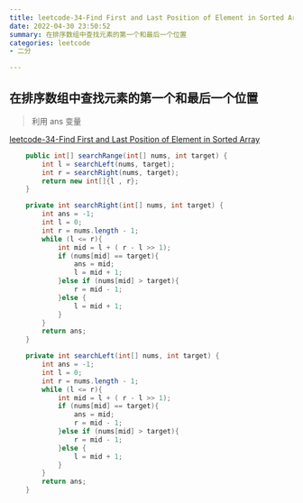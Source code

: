```yaml
---
title: leetcode-34-Find First and Last Position of Element in Sorted Array
date: 2022-04-30 23:50:52
summary: 在排序数组中查找元素的第一个和最后一个位置
categories: leetcode
- 二分

---
```

## 在排序数组中查找元素的第一个和最后一个位置
> 利用 ans 变量

[leetcode-34-Find First and Last Position of Element in Sorted Array](https://leetcode-cn.com/problems/find-first-and-last-position-of-element-in-sorted-array/)

```java
    public int[] searchRange(int[] nums, int target) {
        int l = searchLeft(nums, target);
        int r = searchRight(nums, target);
        return new int[]{l , r};
    }

    private int searchRight(int[] nums, int target) {
        int ans = -1;
        int l = 0;
        int r = nums.length - 1;
        while (l <= r){
            int mid = l + ( r - l >> 1);
            if (nums[mid] == target){
                ans = mid;
                l = mid + 1;
            }else if (nums[mid] > target){
                r = mid - 1;
            }else {
                l = mid + 1;
            }
        }
        return ans;
    }

    private int searchLeft(int[] nums, int target) {
        int ans = -1;
        int l = 0;
        int r = nums.length - 1;
        while (l <= r){
            int mid = l + ( r - l >> 1);
            if (nums[mid] == target){
                ans = mid;
                r = mid - 1;
            }else if (nums[mid] > target){
                r = mid - 1;
            }else {
                l = mid + 1;
            }
        }
        return ans;
    }
```
